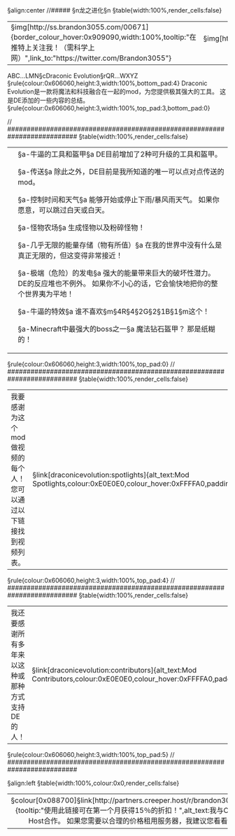 §align:center
//##### §n龙之进化§n
§table{width:100%,render_cells:false} 
<table column_layout="18,1*,18">
<tr>
	<td align="left">§img[http://ss.brandon3055.com/00671]{border_colour_hover:0x909090,width:100%,tooltip:"在推特上关注我！（需科学上网）",link_to:"https://twitter.com/Brandon3055"}</td>
	<td align="center">§img[http://ss.brandon3055.com/772e8]{width:50%}</td>
	<td align="top right">§img[http://ss.brandon3055.com/4b67c]{border_colour_hover:0x909090,width:100%,tooltip:"在patreon上给支持我的mod开发！",link_to:"https://www.patreon.com/brandon3055"}</td>
</tr>
</table>

ABC...LMN§cDraconic Evolution§rQR...WXYZ
§rule{colour:0x606060,height:3,width:100%,bottom_pad:4}
Draconic Evolution是一款将魔法和科技融合在一起的mod，为您提供极其强大的工具。 这是DE添加的一些内容的总结。
§rule{colour:0x606060,height:3,width:100%,top_pad:3,bottom_pad:0}

// ##########################################################################
§table{width:100%,render_cells:false} 
<table column_layout="25,1*"><tr><td></td><td>
§a-牛逼的工具和盔甲§a
DE目前增加了2种可升级的工具和盔甲。

§a-传送§a
除此之外，DE目前是我所知道的唯一可以点对点传送的mod。

§a-控制时间和天气§a
能够开始或停止下雨/暴风雨天气。 如果你愿意，可以跳过白天或白天。

§a-怪物农场§a
生成怪物以及粉碎怪物！
          
§a-几乎无限的能量存储（物有所值）§a
在我的世界中没有什么是真正无限的，但这变得非常接近！

§a-极端（危险）的发电§a
强大的能量带来巨大的破坏性潜力。 DE的反应堆也不例外。 如果你不小心的话，它会愉快地把你的整个世界夷为平地！

§a-牛逼的特效§a
谁不喜欢§m§4R§4§2G§2§1B§1§m这个！

§a-Minecraft中最强大的boss之一§a
魔法钻石盔甲？ 那是纸糊的！
</td></tr></table>

§rule{colour:0x606060,height:3,width:100%,top_pad:0}
// ##########################################################################
§table{width:100%,render_cells:false} 
<table column_layout="1*,130">
<tr>
	<td>我要感谢为这个mod做视频的每个人！ 您可以通过以下链接找到视频列表。</td>
	<td align="middle right">§link[draconicevolution:spotlights]{alt_text:Mod Spotlights,colour:0xE0E0E0,colour_hover:0xFFFFA0,padding:5,left_pad:12,right_pad:13,link_style:vanilla}</td>
</tr>
</table>
§rule{colour:0x606060,height:3,width:100%,top_pad:4}
// ##########################################################################
§table{width:100%,render_cells:false} 
<table column_layout="1*,100">
<tr>
	<td>我还要感谢所有多年来以这种或那种方式支持DE的人！</td>
	<td align="middle right">§link[draconicevolution:contributors]{alt_text:Mod Contributors,colour:0xE0E0E0,colour_hover:0xFFFFA0,padding:5,link_style:vanilla}</td>
</tr>
</table>
§rule{colour:0x606060,height:3,width:100%,top_pad:5}
// ##########################################################################

§align:left
§table{width:100%,colour:0x0,render_cells:false} 
<table column_layout="1*,90">
<tr padding="2,0,1,3" align="middle">
	<td>§colour[0x088700]§link[http://partners.creeper.host/r/brandon30557nc]{tooltip:"使用此链接可在第一个月获得15％的折扣！",alt_text:我与Creeper Host合作。 如果您需要以合理的价格租用服务器，我建议您看看！}</td>
	<td>§img[http://ss.brandon3055.com/0f927]{tooltip:"使用此链接可在第一个月获得15％的折扣！",width:100%,link_to:"http://partners.creeper.host/r/brandon30557nc"}</td>
</tr>
</table>